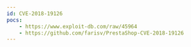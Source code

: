 ```yaml
---
id: CVE-2018-19126
pocs: 
    - https://www.exploit-db.com/raw/45964
    - https://github.com/farisv/PrestaShop-CVE-2018-19126
---
```

